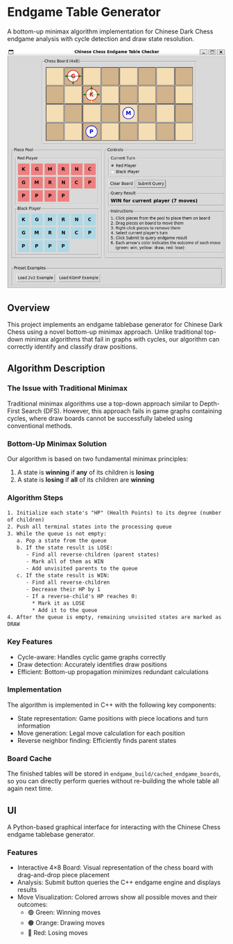 # Endgame Table Generator

A bottom-up minimax algorithm implementation for Chinese Dark Chess endgame analysis with cycle detection and draw state resolution.

![image](image\demo.jpg)

## Overview
This project implements an endgame tablebase generator for Chinese Dark Chess using a novel bottom-up minimax approach. Unlike traditional top-down minimax algorithms that fail in graphs with cycles, our algorithm can correctly identify and classify draw positions.

## Algorithm Description
### The Issue with Traditional Minimax
Traditional minimax algorithms use a top-down approach similar to Depth-First Search (DFS). However, this approach fails in game graphs containing cycles, where draw boards cannot be successfully labeled using conventional methods.
### Bottom-Up Minimax Solution
Our algorithm is based on two fundamental minimax principles:

1. A state is **winning** if **any** of its children is **losing**
2. A state is **losing** if **all** of its children are **winning**

### Algorithm Steps

```
1. Initialize each state's "HP" (Health Points) to its degree (number of children)
2. Push all terminal states into the processing queue
3. While the queue is not empty:
   a. Pop a state from the queue
   b. If the state result is LOSE:
      - Find all reverse-children (parent states)
      - Mark all of them as WIN
      - Add unvisited parents to the queue
   c. If the state result is WIN:
      - Find all reverse-children
      - Decrease their HP by 1
      - If a reverse-child's HP reaches 0:
        * Mark it as LOSE
        * Add it to the queue
4. After the queue is empty, remaining unvisited states are marked as DRAW
```

### Key Features

* Cycle-aware: Handles cyclic game graphs correctly
* Draw detection: Accurately identifies draw positions
* Efficient: Bottom-up propagation minimizes redundant calculations

### Implementation
The algorithm is implemented in C++ with the following key components:

* State representation: Game positions with piece locations and turn information
* Move generation: Legal move calculation for each position
* Reverse neighbor finding: Efficiently finds parent states

### Board Cache

The finished tables will be stored in `endgame_build/cached_endgame_boards`, so you can directly perform queries without re-building the whole table all again next time.

## UI

A Python-based graphical interface for interacting with the Chinese Chess endgame tablebase generator.
### Features

* Interactive 4×8 Board: Visual representation of the chess board with drag-and-drop piece placement
* Analysis: Submit button queries the C++ endgame engine and displays results
* Move Visualization: Colored arrows show all possible moves and their outcomes:
    * 🟢 Green: Winning moves
    * 🟠 Orange: Drawing moves
    * 🔴 Red: Losing moves